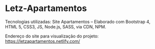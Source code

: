 # Letz-Apartamentos
Tecnologias utilizadas: Site Apartamentos – Elaborado com Bootstrap 4, HTML 5, CSS3, JS, Node.js, SASS, via CDN, NPM.

Endereço do site para visualização do projeto: https://letzapartamentos.netlify.com/



